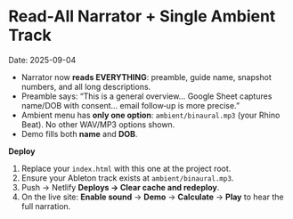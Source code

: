 # Read‑All Narrator + Single Ambient Track
Date: 2025-09-04

- Narrator now **reads EVERYTHING**: preamble, guide name, snapshot numbers, and all long descriptions.
- Preamble says: “This is a general overview… Google Sheet captures name/DOB with consent… email follow‑up is more precise.”
- Ambient menu has **only one option**: `ambient/binaural.mp3` (your Rhino Beat). No other WAV/MP3 options shown.
- Demo fills both **name** and **DOB**.

**Deploy**
1) Replace your `index.html` with this one at the project root.
2) Ensure your Ableton track exists at `ambient/binaural.mp3`.
3) Push → Netlify **Deploys → Clear cache and redeploy**.
4) On the live site: **Enable sound** → **Demo** → **Calculate** → **Play** to hear the full narration.
